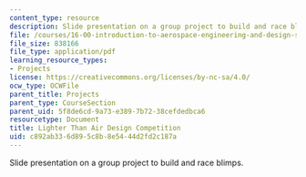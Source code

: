 ```yaml
---
content_type: resource
description: Slide presentation on a group project to build and race blimps.
file: /courses/16-00-introduction-to-aerospace-engineering-and-design-spring-2003/c892ab336d895c8b8e5444d2fd2c187a_LTA2003.pdf
file_size: 838166
file_type: application/pdf
learning_resource_types:
- Projects
license: https://creativecommons.org/licenses/by-nc-sa/4.0/
ocw_type: OCWFile
parent_title: Projects
parent_type: CourseSection
parent_uid: 5f8de6cd-9a73-e389-7b72-38cefdedbca6
resourcetype: Document
title: Lighter Than Air Design Competition
uid: c892ab33-6d89-5c8b-8e54-44d2fd2c187a
---
```

Slide presentation on a group project to build and race blimps.